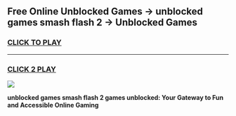 
## Free Online Unblocked Games → unblocked games smash flash 2 → Unblocked Games
<h3>
<a href="https://premium.freeplayer.one?title=unblocked_games_smash_flash_2&ref=21F">CLICK TO PLAY</a></h3>
<hr>

<h3>
<a href="https://premium.freeplayer.one?title=unblocked_games_smash_flash_2&ref=21F">CLICK 2 PLAY</a>
  
</h3>

<a href="https://premium.freeplayer.one?title=unblocked_games_smash_flash_2&ref=21F/"><img src="https://clearcache.store/games.png"></a>


**unblocked games smash flash 2 games unblocked: Your Gateway to Fun and Accessible Online Gaming**
